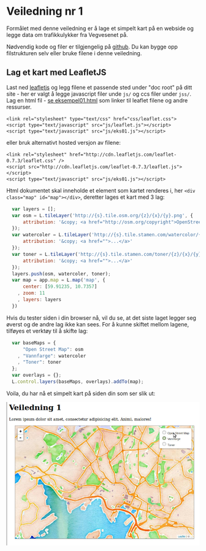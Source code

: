 # Veiledning nr 1

Formålet med denne veiledning er å lage et simpelt kart på en webside og legge data om trafikkulykker fra Vegvesenet på. 

Nødvendig kode og filer er tilgjengelig på [github](https://github.com/GeoForum/geoforumtutorials/tree/master/www/veiledning01). Du kan bygge opp filstrukturen selv eller bruke filene i denne veiledning.

## Lag et kart med LeafletJS
Last ned [leafletjs](http://leafletjs.com/download.html) og legg filene et passende sted under "doc root" på ditt site - her er valgt å legge javascript filer unde `js/` og ccs filer under `jss/`. Lag en html fil - [se eksempel01.html](eksempel01.html) som linker til leaflet filene og andre ressurser.

```
<link rel="stylesheet" type="text/css" href="css/leaflet.css">
<script type="text/javascript" src="js/leaflet.js"></script>
<script type="text/javascript" src="js/eks01.js"></script>
```
eller bruk alternativt hosted versjon av filene:
```
<link rel="stylesheet" href="http://cdn.leafletjs.com/leaflet-0.7.3/leaflet.css" />
<script src="http://cdn.leafletjs.com/leaflet-0.7.3/leaflet.js"></script>
<script type="text/javascript" src="js/eks01.js"></script>
```

Html dokumentet skal inneholde et element som kartet renderes i, her `<div class="map" id="map"></div>`, deretter lages et kart med 3 lag:

```js
  var layers = [];
  var osm = L.tileLayer('http://{s}.tile.osm.org/{z}/{x}/{y}.png', {
      attribution: '&copy; <a href="http://osm.org/copyright">OpenStreetMap</a> contributors'
  });
  var watercoler = L.tileLayer('http://{s}.tile.stamen.com/watercolor/{z}/{x}/{y}.jpg', {
      attribution: '&copy; <a href="">...</a>'
  });
  var toner = L.tileLayer('http://{s}.tile.stamen.com/toner/{z}/{x}/{y}.jpg', {
      attribution: '&copy; <a href="">...</a>'
  });
  layers.push(osm, watercoler, toner);
  var map = app.map = L.map('map', {
      center: [59.91235, 10.7357]
    , zoom: 11
    , layers: layers
  })
```
Hvis du tester siden i din browser nå, vil du se, at det siste laget legger seg øverst og de andre lag ikke kan sees. For å kunne skiftet mellom lagene, tilføyes et verktøy til å skifte lag:

```js
  var baseMaps = {
      "Open Street Map": osm
    , "Vannfarge": watercoler
    , "Toner": toner
  };
  var overlays = {};
  L.control.layers(baseMaps, overlays).addTo(map);
```

Voila, du har nå et simpelt kart på siden din som ser slik ut:

![eks01a](img/eks01a.jpg)